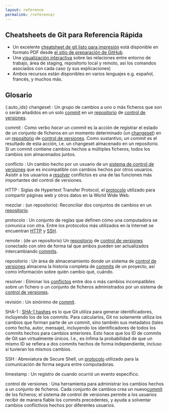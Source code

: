 ```yaml
---
layout: reference
permalink: /reference/
---
```


## Cheatsheets de Git para Referencia Rápida

*   Un excelente [cheatsheet de git listo para impresión](https://services.github.com/on-demand/downloads/github-git-cheat-sheet.pdf) está disponible en formato PDF desde
[el sitio de preparación de GitHub](https://services.github.com/resources/).
*   Una [visualización interactiva](http://ndpsoftware.com/git-cheatsheet.html)
    sobre las relaciones entre entorno de trabajo, área de staging, repositorio local y remoto, así los comandos asociados con cada caso (y sus explicaciones)
*   Ambos recursos están disponibles en varios lenguajes e.g. español, francés, y muchos más.

## Glosario

{:auto_ids}
changeset
:   Un grupo de cambios a uno o más ficheros que son o serán añadidos
    en un solo [commit](#commit) en un [repositorio](#repositorio)
    de [control de versiones](#control-de-versiones).

commit
:   Como verbo *hacer un commit* es la acción de registrar el estado
    de un conjunto de ficheros en un momento determinado (un [changeset](#changeset))
    en un [repositorio](#repositorio) de [control de versiones](#control-de-versiones). Como sustantivo,
    *un commit* es el resultado de esta acción, i.e. un changeset almacenado en un repositorio.
    Si un commit contiene cambios hechos a múltiples ficheros,
    todos los cambios son almacenados juntos.

conflicto
:   Un cambio hecho por un usuario de un [sistema de control de versiones](#control-de-versiones)
    que es incompatible con cambios hechos por otros usuarios.
    Asistir a los usuarios a [resolver](#resolver) conflictos
    es una de las funciones más importantes del control de versiones.

HTTP
:   Siglas de Hypertext Transfer Protocol, el [protocolo](#protocolo) utilizado para compartir páginas web y otros datos
    en la World Wide Web.

mezclar
:   (un repositorio): Reconciliar dos conjuntos de cambios en un
    [repositorio](#repositorio).

protocolo
:   Un conjunto de reglas que definen cómo una computadora se comunica con otra.
    Entre los protocolos más utilizados en la Internet se encuentran [HTTP](#http) y [SSH](#ssh).

remote
:   (de un repositorio) Un [repositorio](#repositorio) de [control de versiones](#control-de-versiones) conectado con otro
    de forma tal que ambos pueden ser actualizados intercambiando [commits](#commit).

repositorio
:   Un área de almacenamiento donde un sistema de [control de versiones](#control-de-versiones)
    almacena la historia completa de [commits](#commit) de un proyecto, así como información
    sobre quién cambio qué, cuándo.

resolver
:   Eliminar los [conflictos](#conflicto) entre dos o más cambios incompatibles sobre un fichero o un conjunto de ficheros
    administrados por un sistema de [control de versiones](#control-de-versiones).

revisión
:   Un sinónimo de [commit](#commit).

SHA-1
:   [SHA-1 hashes](http://en.wikipedia.org/wiki/SHA-1) es lo que Git utiliza para generar identificadores, incluyendo los de los commits.
    Para calcularlos, Git no solamente utiliza los cambios que forman parte de un commit, sino también sus metadatos (tales como fecha, autor,
    mensaje), incluyendo los identificadores de todos los commits hechos para cambios anteriores. Esto hace que los ID de commits de Git san virtualmente únicos.
    I.e., es ínfima la probabilidad de que un mismo ID se refiera a dos commits hechos de forma independiente, incluso si tuvieran los mismos cambios.

SSH
:   Abreviatura de Secure Shell, un [protocolo](#protocolo) utilizado para la comunicación de forma segura entre computadoras.

timestamp
:   Un registro de cuando ocurrió un evento específico.

control de versiones
:   Una herramienta para administrar los cambios hechos a un conjunto de ficheros.
    Cada conjunto de cambios crea un nuevo[commit](#commit) de los ficheros;
    el sistema de control de versiones permite a los usuarios recibir de manera fiable los commits precedentes,
    y ayuda a solventar cambios conflictivos hechos por diferentes usuarios.
